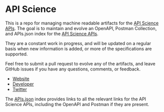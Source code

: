 # API ScienceThis is a repo for managing machine readable artifacts for the [API Science APIs](http://www.apiscience.com/). The goal is to maintain and evolve an OpenAPI, Postman Collection, and APIs.json index for the [API Science APIs](http://www.apiscience.com/).They are a constant work in progress, and will be updated on a regular basis when new information is added, or more of the specifications are supported.Feel free to submit a pull request to evolve any of the artifacts, and leave GitHub issues if you have any questions, comments, or feedback.- [Website](http://www.apiscience.com/)- [Developer](http://www.apiscience.com/)- [Twitter](https://twitter.com/APIScience)The [APIs.json](https://github.com/api-evangelist/api-science/blob/master/apis.json) index provides links to all the relevant links for the API Science APIs, including the OpenAPI and Postman if they are present.